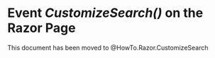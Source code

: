 # Event _CustomizeSearch()_ on the Razor Page

This document has been moved to @HowTo.Razor.CustomizeSearch